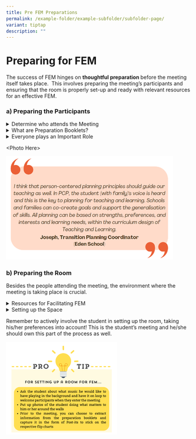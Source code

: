 ```yaml
---
title: Pre FEM Preparations
permalink: /example-folder/example-subfolder/subfolder-page/
variant: tiptap
description: ""
---
```

<p></p>
<h1>Preparing for FEM</h1>
<p>The success of FEM hinges on <strong>thoughtful preparation </strong>before
the meeting itself takes place.&nbsp; This involves preparing the meeting’s
participants and ensuring that the room is properly set-up and ready with
relevant resources for an effective FEM.</p>
<h3><strong>a) Preparing the Participants</strong></h3>
<div data-type="detailGroup" class="isomer-accordion isomer-accordion-white">
<details class="isomer-details">
<summary>Determine who attends the Meeting</summary>
<div data-type="detailsContent" class="isomer-details-content">
<p>Besides the student, everyone important to the student should be present
at this meeting. This may include the student’s family members, caregivers,
significant adult figures, teachers or relevant professionals in the student’s
life such as speech therapists, occupational therapists or job coaches.</p>
<p></p>
<p>Once the participants have been identified, book their time for the meeting
and send them <strong>the Preparation Booklets</strong> about 6 weeks before
FEM.</p>
</div>
</details>
<details class="isomer-details">
<summary>What are Preparation Booklets?</summary>
<div data-type="detailsContent" class="isomer-details-content">
<p>Preparation<strong> </strong>booklets<strong> prepare meeting participants to engage in FEM </strong>by<strong> </strong>prompting
them to think about the student’s current reality, dreams, and aspirations.&nbsp;</p>
<p></p>
<p>There are Preparation Booklets for the Student, Families and Professionals.</p>
<p></p>
<p>The booklets include:</p>
<ul data-tight="true" class="tight">
<li>
<p>A brief introduction of what FEM is about</p>
</li>
<li>
<p>Specific questions tailored to the individual’s context to prepare them
for FEM</p>
</li>
</ul>
<p></p>
<p>Refer to the Preparation Booklets <a href="/preparation-booklets/" rel="noopener noreferrer nofollow" target="_blank">here</a>.</p>
<p></p>
<p>Participants are encouraged to give <a href="/quality-person-centered-information/" rel="noopener noreferrer nofollow" target="_blank">detailed and specific input</a> in
their booklets. This will make it easier to develop meaningful goals with
the student during the meeting.</p>
<p></p>
<p>The information provided in the preparation booklets will be used during
the FEM. Participants can share responses that they have put down in the
booklets by writing them on post-it notes and placing them on flip charts.</p>
<p></p>
<p>If someone important to the student is unable to attend the FEM, this
person’s input can still be captured in the preparation booklets and then
voiced by another meeting participant during the FEM.</p>
<p></p>
</div>
</details>
<details class="isomer-details">
<summary>Everyone plays an Important Role</summary>
<div data-type="detailsContent" class="isomer-details-content">
<p></p>
<p>Besides the Preparation Booklets, it is important to think about how all
meeting participants can<strong> receive the necessary support to be an effective contributor during FEM. </strong>This
support can come in many different forms and it really depends on an individual’s
preference. Some ways to support meeting participants might include:</p>
<p></p>
<ul data-tight="true" class="tight">
<li>
<p><strong>The Student</strong>: Ensure that the student’s One Page Profile
is updated and use PCP tools to support the student in filling up his/her
preparation booklet before the meeting</p>
<p></p>
</li>
<li>
<p><strong>The Student’s Family</strong>:&nbsp; Anticipate their needs before
the meeting, and determine what will help them to understand what is most
important to the student.</p>
<p></p>
</li>
<li>
<p><strong>Professionals</strong>: Share with them information about the
student’s background and any concerns raised by the family</p>
<p></p>
</li>
</ul>
</div>
</details>
</div>
<p></p>
<p>&lt;Photo Here&gt;</p>
<p></p>
<p></p>
<div class="isomer-image-wrapper">
<img style="width: 90%;" height="auto" width="100%" alt="Quote from TPC" src="/images/Joseph_TPCQuote.png">
</div>
<h3><strong>b) Preparing the Room</strong></h3>
<p>Besides the people attending the meeting, the environment where the meeting
is taking place is crucial.</p>
<div data-type="detailGroup" class="isomer-accordion isomer-accordion-white">
<details class="isomer-details">
<summary>Resources for Facilitating FEM</summary>
<div data-type="detailsContent" class="isomer-details-content">
<p>The following resources should be prepared in advance:</p>
<p></p>
<p><em>Standing Flip Chart Paper and Markers to write on them &nbsp;</em>
</p>
<ul data-tight="true" class="tight">
<li>
<p>Standing flip charts are an important part of the PCP process because
of how information can be displayed to the whole meeting at once, helping
everyone to literally be ‘on the same page’ regarding the student.&nbsp;</p>
<p></p>
</li>
</ul>
<p><em>Post-its &nbsp;</em>
</p>
<ul data-tight="true" class="tight">
<li>
<p>Writing on post-its provides everyone, even the quieter individuals in
the room, the option to make their views heard.</p>
</li>
<li>
<p>The post-its will be put up on the standing flip charts so that every
view will be given its proper ‘airtime’ and attention.&nbsp;</p>
<p></p>
</li>
</ul>
<p>Sticking post-its on standing flip charts may seem like a simple action,
but it’s a process that shapes the culture of the FEM meeting: One that
is safe, inclusive<strong> </strong>and where every individual is empowered
to have a voice and make a choice.&nbsp;</p>
</div>
</details>
<details class="isomer-details">
<summary>Setting up the Space</summary>
<div data-type="detailsContent" class="isomer-details-content">
<p>A carefully designed space will encourage active participation and create
a conducive atmosphere for open communication.</p>
<p></p>
<p>When setting up the space, consider factors such as:&nbsp;</p>
<ul data-tight="true" class="tight">
<li>
<p>Location of the room <em>e.g. Is it in a space that the student likes/is familiar with?</em>
</p>
</li>
<li>
<p>Size of the room <em>e.g. Is it large enough to walk around but cosy enough for a small group?</em>
</p>
</li>
<li>
<p>Layout of room <em>e.g. How will people be sitting? Where will each participant be facing?</em>
</p>
</li>
<li>
<p>Background music, decorations, snacks, scents, etc.&nbsp;</p>
<p></p>
</li>
</ul>
</div>
</details>
</div>
<p></p>
<p>Remember to actively involve the student in setting up the room, taking
his/her preferences into account!&nbsp;This is the student’s meeting and
he/she should own this part of the process as well.</p>
<p></p>
<p></p>
<div class="isomer-image-wrapper">
<img style="width: 60%;" height="auto" width="100%" alt="Pro Tip: For setting up a room in FEM" src="/images/Pro_Tip__Setting_up_Room__Pre_FEM__v1.png">
</div>
<p></p>